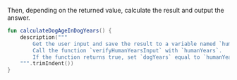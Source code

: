 Then, depending on the returned value, calculate the result and output the answer.

<div class="hint" title="Example of a description">

```kotlin
fun calculateDogAgeInDogYears() {
    description("""
        Get the user input and save the result to a variable named `humanYears`.
        Call the function `verifyHumanYearsInput` with `humanYears`. 
        If the function returns true, set `dogYears` equal to `humanYears` multiplied by 7 and print the message "Your dog's age in dog years is: dogYears".
    """.trimIndent())
}
```
</div>